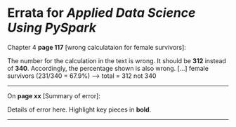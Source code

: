 # Errata for *Applied Data Science Using PySpark*

Chapter 4 **page 117** [wrong calculataion for female survivors]:
 
The number for the calculation in the text is wrong. It should be **312** instead of **340**. Accordingly, the percentage shown is also wrong.
[...] female survivors (231/340 = 67.9%) --> total = 312 not 340


***

On **page xx** [Summary of error]:
 
Details of error here. Highlight key pieces in **bold**.

***

